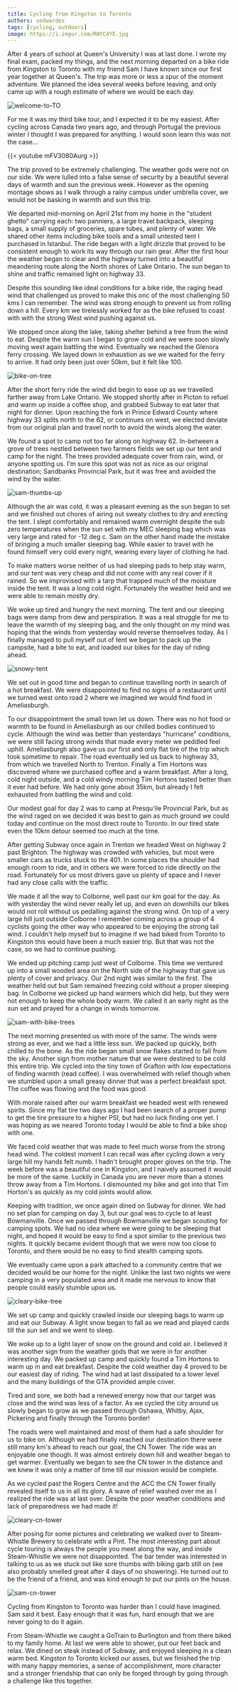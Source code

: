```yaml
---
title: Cycling from Kingston to Toronto
authors: sedwardes
tags: [cycling, outdoors]
image: https://i.imgur.com/RWYC4YE.jpg
---
```


After 4 years of school at Queen's University I was at last done. I wrote my final exam, packed my things, and the next morning departed on a bike ride from Kingston to Toronto with my friend Sam I have known since our first year together at Queen's. The trip was more or less a spur of the moment adventure. We planned the idea several weeks before leaving, and only came up with a rough estimate of where we would be each day.

<!--truncate-->

![welcome-to-TO](https://i.imgur.com/p08Iwk8.png)

For me it was my third bike tour, and I expected it to be my easiest. After cycling across Canada two years ago, and through Portugal the previous winter I thought I was prepared for anything. I would soon learn this was not the case...

{{< youtube mFV3080Aurg >}}

The trip proved to be extremely challenging. The weather gods were not on our side. We were lulled into a false sense of security by a beautiful several days of warmth and sun the previous week. However as the opening montage shows as I walk through a rainy campus under umbrella cover, we would not be basking in warmth and sun this trip.

We departed mid-morning on April 21st from my home in the "student ghetto" carrying each: two panniers, a large travel backpack, sleeping bags, a small supply of groceries, spare tubes, and plenty of water. We shared other items including bike tools and a small untested tent I purchased in Istanbul. The ride began with a light drizzle that proved to be consistent enough to work its way through our rain gear. After the first hour the weather began to clear and the highway turned into a beautiful meandering route along the North shores of Lake Ontario. The sun began to shine and traffic remained light on highway 33.

Despite this sounding like ideal conditions for a bike ride, the raging head wind that challenged us proved to make this onc of the most challenging 50 kms I can remember. The wind was strong enough to prevent us from rolling down a hill. Every km we tirelessly worked for as the bike refused to coast with with the strong West wind pushing against us.

We stopped once along the lake, taking shelter behind a tree from the wind to eat. Despite the warm sun I began to grow cold and we were soon slowly moving west again battling the wind. Eventually we reached the Glenora ferry crossing. We layed down in exhaustion as we we waited for the ferry to arrive. It had only been just over 50km, but it felt like 100.

![bike-on-tree](https://i.imgur.com/LfqKHNz.jpg)

After the short ferry ride the wind did begin to ease up as we travelled farther away from Lake Ontario. We stopped shortly after in Picton to refuel and warm up inside a coffee shop, and grabbed Subway to eat later that night for dinner. Upon reaching the fork in Prince Edward County where highway 33 splits north to the 62, or continues on west, we elected deviate from our original plan and travel north to avoid the winds along the water.

We found a spot to camp not too far along on highway 62. In-between a grove of trees nestled between two farmers fields we set up our tent and camp for the night. The trees provided adequate cover from rain, wind, or anyone spotting us. I'm sure this spot was not as nice as our original destination; Sandbanks Provincial Park, but it was free and avoided the wind by the water.

![sam-thumbs-up](https://i.imgur.com/FqufoGP.jpg)

Although the air was cold, it was a pleasant evening as the sun began to set and we finished out chores of airing out sweaty clothes to dry and erecting the tent. I slept comfortably and remained warm overnight despite the sub zero temperatures when the sun set with my MEC sleeping bag which was very large and rated for -12 deg c. Sam on the other hand made the mistake of bringing a much smaller sleeping bag. While easier to travel with he found himself very cold every night, wearing every layer of clothing he had.

To make matters worse neither of us had sleeping pads to help stay warm, and our tent was very cheap and did not come with any real cover if it rained. So we improvised with a tarp that trapped much of the moisture inside the tent. It was a long cold night. Fortunately the weather held and we were able to remain mostly dry.

We woke up tired and hungry the next morning. The tent and our sleeping bags were damp from dew and perspiration. It was a real struggle for me to leave the warmth of my sleeping bag, and the only thought on my mind was hoping that the winds from yesterday would reverse themselves today. As I finally managed to pull myself out of tent we began to pack up the campsite, had a bite to eat, and loaded our bikes for the day of riding ahead.

![snowy-tent](https://i.imgur.com/6jVlAuc.jpg)

We set out in good time and began to continue travelling north in search of a hot breakfast. We were disappointed to find no signs of a restaurant until we turned west onto road 2 where we imagined we would find food in Ameliasburgh.

To our disappointment the small town let us down. There was no hot food or warmth to be found in Ameliasburgh as our chilled bodies continued to cycle. Although the wind was better than yesterdays "hurricane" conditions, we were still facing strong winds that made every meter we peddled feel uphill. Ameliasburgh also gave us our first and only flat tire of the trip which took sometime to repair. The road eventually led us back to highway 33, from which we travelled North to Trenton. Finally a Tim Hortons was discovered where we purchased coffee and a warm breakfast. After a long, cold night outside, and a cold windy morning Tim Hortons tasted better than it ever had before. We had only gone about 35km, but already I felt exhausted from battling the wind and cold.

Our modest goal for day 2 was to camp at Presqu'ile Provincial Park, but as the wind raged on we decided it was best to gain as much ground we could today and continue on the most direct route to Toronto. In our tired state even the 10km detour seemed too much at the time.

After getting Subway once again in Trenton we headed West on highway 2 past Brighton. The highway was crowded with vehicles, but most were smaller cars as trucks stuck to the 401. In some places the shoulder had enough room to ride, and in others we were forced to ride directly on the road. Fortunately for us most drivers gave us plenty of space and I never had any close calls with the traffic.

We made it all the way to Colborne, well past our km goal for the day. As with yesterday the wind never really let up, and even on downhills our bikes would not roll without us pedalling against the strong wind. On top of a very large hill just outside Colborne I remember coming across a group of 4 cyclists going the other way who appeared to be enjoying the strong tail wind. I couldn't help myself but to imagine if we had biked from Toronto to Kingston this would have been a much easier trip. But that was not the case, so we had to continue pushing.

We ended up pitching camp just west of Colborne. This time we ventured up into a small wooded area on the North side of the highway that gave us plenty of cover and privacy. Our 2nd night was similar to the first. The weather held out but Sam remained freezing cold without a proper sleeping bag. In Colborne we picked up hand warmers which did help, but they were not enough to keep the whole body warm. We called it an early night as the sun set and prayed for a change in winds tomorrow.

![sam-with-bike-trees](https://i.imgur.com/RWYC4YE.jpg)

The next morning presented us with more of the same. The winds were strong as ever, and we had a little less sun. We packed up quickly, both chilled to the bone. As the ride began small snow flakes started to fall from the sky. Another sign from mother nature that we were destined to be cold this entire trip. We cycled into the tiny town of Grafton with low expectations of finding warmth (read coffee). I was overwhelmed with relief though when we stumbled upon a small greasy dinner that was a perfect breakfast spot. The coffee was flowing and the food was good.

With morale raised after our warm breakfast we headed west with renewed spirits. Since my flat tire two days ago I had been search of a proper pump to get the tire pressure to a higher PSI, but had no luck finding one yet. I was hoping as we neared Toronto today I would be able to find a bike shop with one.

We faced cold weather that was made to feel much worse from the strong head wind. The coldest moment I can recall was after cycling down a very large hill my hands felt numb. I hadn't brought proper gloves on the trip. The week before was a beautiful one in Kingston, and I naively assumed it would be more of the same. Luckily in Canada you are never more than a stones throw away from a Tim Hortons. I dismounted my bike and got into that Tim Horton's as quickly as my cold joints would allow.

Keeping with tradition, we once again dined on Subway for dinner. We had no set plan for camping on day 3, but our goal was to cycle to at least Bowmanville. Once we passed through Bowmanville we began scouting for camping spots. We had no idea where we were going to be sleeping that night, and hoped it would be easy to find a spot similar to the previous two nights. It quickly became evident though that we were now too close to Toronto, and there would be no easy to find stealth camping spots.

We eventually came upon a park attached to a community centre that we decided would be our home for the night. Unlike the last two nights we were camping in a very populated area and it made me nervous to know that people could easily stumble upon us.

![cleary-bike-tree](https://i.imgur.com/O5XOVQH.jpg)

We set up camp and quickly crawled inside our sleeping bags to warm up and eat our Subway. A light snow began to fall as we read and played cards till the sun set and we went to sleep.

We woke up to a light layer of snow on the ground and cold air. I believed it was another sign from the weather gods that we were in for another interesting day. We packed up camp and quickly found a Tim Hortons to warm up in and eat breakfast. Despite the cold weather day 4 proved to be our easiest day of riding. The wind had at last dissipated to a lower level and the many buildings of the GTA provided ample cover.

Tired and sore, we both had a renewed energy now that our target was close and the wind was less of a factor. As we cycled the city around us slowly began to grow as we passed through Oshawa, Whitby, Ajax, Pickering and finally through the Toronto border!

The roads were well maintained and most of them had a safe shoulder for us to bike on. Although we had finally reached our destination there were still many km's ahead to reach our goal, the CN Tower. The ride was an enjoyable one though. It was almost entirely down hill and weather began to get warmer. Eventually we began to see the CN tower in the distance and we knew it was only a matter of time till our mission would be complete.

As we cycled past the Rogers Centre and the ACC the CN Tower finally revealed itself to us in all its glory. A wave of relief washed over me as I realized the ride was at last over. Despite the poor weather conditions and lack of preparedness we had made it!

![cleary-cn-tower](https://i.imgur.com/jcSy7R6.jpg)

After posing for some pictures and celebrating we walked over to Steam-Whistle Brewery to celebrate with a Pint. The most interesting part about cycle touring is always the people you meet along the way, and inside Steam-Whistle we were not disappointed. The bar tender was interested in talking to us as we stuck out like sore thumbs with biking garb still on (we also probably smelled great after 4 days of no showering). He turned out to be the friend of a friend, and was kind enough to put our pints on the house.

![sam-cn-tower](https://i.imgur.com/zyVF3h5.jpg)

Cycling from Kingston to Toronto was harder than I could have imagined. Sam said it best. Easy enough that it was fun, hard enough that we are never going to do it again.

From Steam-Whistle we caught a GoTrain to Burlington and from there biked to my family home. At last we were able to shower, put our feet back and relax. We dined on steak instead of Subway, and enjoyed sleeping in a clean warm bed. Kingston to Toronto kicked our asses, but we finished the trip with many happy memories, a sense of accomplishment, more character and a stronger friendship that can only be forged through by going through a challenge like this together.